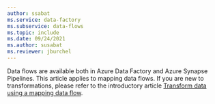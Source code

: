 ```yaml
---
author: ssabat
ms.service: data-factory
ms.subservice: data-flows
ms.topic: include
ms.date: 09/24/2021
ms.author: susabat
ms.reviewer: jburchel
---
```

Data flows are available both in Azure Data Factory and Azure Synapse Pipelines. This article applies to mapping data flows. If you are new to transformations, please refer to the introductory article [Transform data using a mapping data flow](../tutorial-data-flow.md).